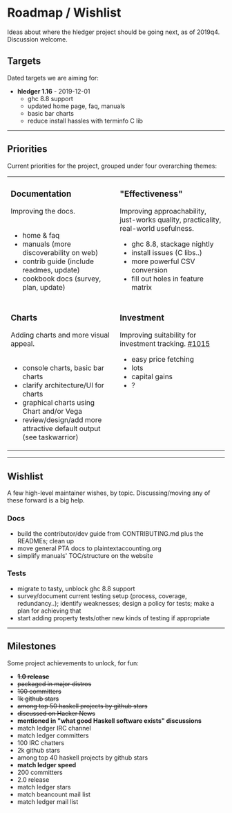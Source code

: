 # Roadmap / Wishlist

Ideas about where the hledger project should be going next, as of 2019q4. 
Discussion welcome.

## Targets

Dated targets we are aiming for:

- **hledger 1.16** - 2019-12-01
  - ghc 8.8 support
  - updated home page, faq, manuals
  - basic bar charts
  - reduce install hassles with terminfo C lib

----

## Priorities

Current priorities for the project, grouped under four overarching themes:

<table>
<tr valign="top">
<td>

### Documentation

Improving the docs.
<br>
<br>

- home & faq
- manuals (more discoverability on web)
- contrib guide (include readmes, update)
- cookbook docs (survey, plan, update)

</td>
<td>

### "Effectiveness"

Improving approachability, just-works quality, practicality, real-world usefulness.

- ghc 8.8, stackage nightly
- install issues (C libs..)
- more powerful CSV conversion
- fill out holes in feature matrix

</td>
</tr>
<tr valign="top">
<td>

### Charts

Adding charts and more visual appeal.
<br>
<br>

- console charts, basic bar charts
- clarify architecture/UI for charts
- graphical charts using Chart and/or Vega
- review/design/add more attractive default output (see taskwarrior)

</td>
<td>

### Investment

Improving suitability for investment tracking.
[#1015](https://github.com/simonmichael/hledger/issues/1015)

- easy price fetching
- lots
- capital gains
- ?

</td>
</tr>
</table>

----

## Wishlist

A few high-level maintainer wishes, by topic. 
Discussing/moving any of these forward is a big help.

### Docs

- build the contributor/dev guide from CONTRIBUTING.md plus the READMEs; clean up
- move general PTA docs to plaintextaccounting.org
- simplify manuals' TOC/structure on the website

### Tests

- migrate to tasty, unblock ghc 8.8 support
- survey/document current testing setup (process, coverage, redundancy..); identify weaknesses; design a policy for tests; make a plan for achieving that
- start adding property tests/other new kinds of testing if appropriate

----

## Milestones

Some project achievements to unlock, for fun:

- <s>**1.0 release**</s>
- <s>packaged in major distros</s>
- <s>100 committers</s>
- <s>1k github stars</s>
- <s>among top 50 haskell projects by github stars</s>
- <s>discussed on Hacker News</s>
- **mentioned in "what good Haskell software exists" discussions**
- match ledger IRC channel
- match ledger committers
- 100 IRC chatters
- 2k github stars
- among top 40 haskell projects by github stars
- **match ledger speed**
- 200 committers
- 2.0 release
- match ledger stars
- match beancount mail list
- match ledger mail list
